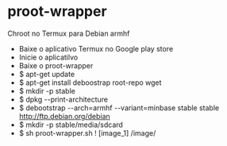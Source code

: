 # proot-wrapper
Chroot no Termux para Debian armhf

- Baixe o aplicativo Termux no Google play store
- Inicie o aplicatilvo
- Baixe o proot-wrapper
- $  apt-get update
- $  apt-get install deboostrap root-repo wget
- $  mkdir -p stable 
- $  dpkg --print-architecture
- $  debootstrap --arch=armhf --variant=minbase stable stable http://ftp.debian.org/debian
- $  mkdir -p stable/media/sdcard
- $  sh proot-wrapper.sh
! [image_1] /image/
